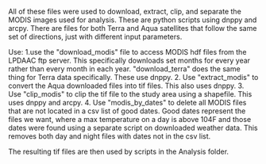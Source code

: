 All of these files were used to download, extract, clip, and separate the MODIS images used for analysis. These are python scripts using dnppy and arcpy. There are files for both Terra and Aqua satellites that follow the same set of directions, just with different input parameters.

Use:
1.use the "download_modis" file to access MODIS hdf files from the LPDAAC ftp server. This specifically downloads set months for every year rather than every month in each year. "download_terra" does the same thing for Terra data specifically. These use dnppy.
2. Use "extract_modis" to convert the Aqua downloaded files into tif files. This also uses dnppy.
3. Use "clip_modis" to clip the tif file to the study area using a shapefile. This uses dnppy and arcpy.
4. Use "modis_by_dates" to delete all MODIS files that are not located in a csv list of good dates. Good dates represent the files we want, where a max temperature on a day is above 104F and those dates were found using a separate script on downloaded weather data. This removes both day and night files with dates not in the csv list.

The resulting tif files are then used by scripts in the Analysis folder. 

